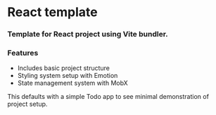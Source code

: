 # React template

### Template for React project using Vite bundler.

### Features

- Includes basic project structure
- Styling system setup with Emotion
- State management system with MobX

This defaults with a simple Todo app to see minimal demonstration of project setup.
